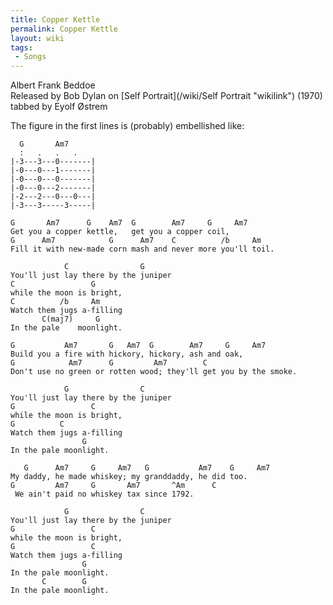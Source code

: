 ```yaml
---
title: Copper Kettle
permalink: Copper Kettle
layout: wiki
tags:
 - Songs
---
```


Albert Frank Beddoe  
Released by Bob Dylan on [Self Portrait](/wiki/Self Portrait "wikilink")
(1970)  
tabbed by Eyolf Østrem

The figure in the first lines is (probably) embellished like:

      G       Am7
      :   .   .   .
    |-3---3---0-------|
    |-0---0---1-------|
    |-0---0---0-------|
    |-0---0---2-------|
    |-2---2---0---0---|
    |-3---3-----3-----|

    G       Am7      G    Am7  G        Am7     G     Am7
    Get you a copper kettle,   get you a copper coil,
    G      Am7            G      Am7    C          /b     Am
    Fill it with new-made corn mash and never more you'll toil.

                C                G
    You'll just lay there by the juniper
    C                 G
    while the moon is bright,
    C          /b     Am
    Watch them jugs a-filling
           C(maj7)     G
    In the pale    moonlight.

    G           Am7       G   Am7  G        Am7     G     Am7
    Build you a fire with hickory, hickory, ash and oak,
    G            Am7      G         Am7        C
    Don't use no green or rotten wood; they'll get you by the smoke.

                G                C
    You'll just lay there by the juniper
    G                 C
    while the moon is bright,
    G          C
    Watch them jugs a-filling
                    G
    In the pale moonlight.

       G      Am7     G     Am7   G           Am7    G     Am7
    My daddy, he made whiskey; my granddaddy, he did too.
    G         Am7     G       Am7       ^Am      C
     We ain't paid no whiskey tax since 1792.

                G                C
    You'll just lay there by the juniper
    G                 C
    while the moon is bright,
    G                 C
    Watch them jugs a-filling
                    G
    In the pale moonlight.
           C        G
    In the pale moonlight.
